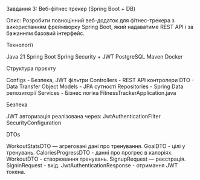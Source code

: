 Завдання 3: Веб-фітнес трекер (Spring Boot + DB)

Опис: Розробити повноцінний веб-додаток для фітнес-трекера з використанням фреймворку Spring Boot,
який надаватиме REST API і за бажанням базовий інтерфейс.

Технології 

Java 21
Spring Boot
Spring Security + JWT
PostgreSQL
Maven
Docker 

Структура проєкту 

Configs - Безпека, JWT фільтри
Controllers - REST API контролери
DTO - Data Transfer Object
Models - JPA сутності
Repositories - Spring Data репозиторії
Services - Бізнес логіка
FitnessTrackerApplication.java


Безпека

JWT авторизація реалізована через:
JwtAuthenticationFilter 
SecurityConfiguration

DTOs

WorkoutStatsDTO — агреговані дані про тренування.
GoalDTO - цілі у тренувань.
CaloriesProgressDTO - данні про прогрес в калоріях.
WorkoutDTO - створювання тренувань.
SignupRequest — реєстрація.
SigninRequest - вхід.
JwtAuthenticationResponse - отримання JWT токена.